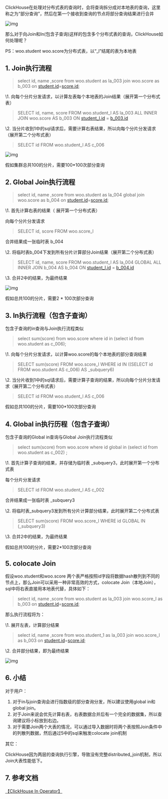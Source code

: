 ClickHouse在处理对分布式表的查询时，会将查询拆分成对本地表的查询，这里称之为“部分查询”，然后在第一个接收到查询的节点将部分查询结果进行合并



![img](https://cf.jd.com/download/attachments/401966435/image2020-12-10_15-58-17.png?version=1&modificationDate=1607587098000&api=v2)



那么对于向Join和In(包含子查询)这样的包含多个分布式表的查询，ClickHouse如何处理呢？



PS：woo.student woo.score为分布式表，以“_l”结尾的表为本地表

## 1. Join执行流程

> select id, name ,score from woo.student as la_003 join woo.score as b_003 on [student.id](http://student.id/)=[score.id](http://score.id/);

\1. 向每个分片分发请求，以计算左表每个本地表的Join结果（展开第一个分布式表）

>  SELECT id, name, score FROM woo.student_l AS la_003 ALL INNER JOIN woo.score AS b_003 ON [student_l.id](http://student_l.id/) = [b_003.id](http://b_003.id/)

\2. 当分片收到1中的sql请求后，需要计算右表结果，所以向每个分片分发请求（展开第二个分布式表）

> SELECT id FROM woo.student_l AS c_006



![img](https://cf.jd.com/download/attachments/401966435/image2020-12-10_15-43-15.png?version=1&modificationDate=1607586681000&api=v2)



假如集群总共100的分片，需要100*100次部分查询



## 2. Global Join执行流程

> select id, name ,score from woo.student as la_004 global join woo.score as b_004 on [student.id](http://student.id/)=[score.id](http://score.id/);



\1. 首先计算右表的结果（ 展开第一个分布式表）

向每个分片分发请求

> SELECT id, score FROM woo.score_l

合并结果成一张临时表 b_004



\2. 将临时表b_004下发到所有分片计算部分Join结果（展开第二个分布式表）

> SELECT id, name, score FROM woo.student_l AS la_004 GLOBAL ALL INNER JOIN b_004 AS b_004 ON [student_l.id](http://student_l.id/) = [b_004.id](http://b_004.id/)

\3. 合并2中的结果，为最终结果



![img](https://cf.jd.com/download/attachments/401966435/image2020-12-10_15-44-35.png?version=1&modificationDate=1607586681000&api=v2)

假如总共100的分片，需要2 * 100次部分查询

## 3. In执行流程（包含子查询）

包含子查询的in查询与Join执行流程类似

> select sum(score) from woo.score where id in (select id from woo.student as c_006);



\1. 向每个分片分发请求，以计算woo.score的每个本地表的部分查询结果

> SELECT sum(score) FROM woo.score_l WHERE id IN ((SELECT id FROM woo.student AS c_006) AS _subquery6)

\2. 当分片收到1中的sql请求后，需要计算子查询的结果，所以向每个分片分发请求（展开第二个分布式表）

> SELECT id FROM woo.student_l AS c_006

假如总共100的分片，需要100*100次部分查询

## 4. Global in执行历程（包含子查询）

包含子查询的Global in查询与Global Join执行流程类似

> select sum(score) from woo.score where id global in (select id from woo.student as c_002) ;

\1. 首先计算子查询的结果，并存储为临时表 _subquery3，此时展开第一个分布式表

每个分片分发请求

> SELECT id FROM woo.student_l AS c_002

合并结果成一张临时表 _subquery3



\2. 将临时表_subquery3发到所有分片计算部分结果，此时展开第二个分布式表

> SELECT sum(score) FROM woo.score_l WHERE id GLOBAL IN (_subquery3)

\3. 合并2中的结果，为最终结果

假如总共100的分片，需要2*100次部分查询



## 5. colocate Join

假设woo.student和woo.score 两个表严格按照id字段将数据hash散列到不同的节点上，那么Join可以采用一种非常高效的方式，colocate Join（本地Join），sql中将右表直接用本地表代替，具体如下：

> select id, name ,score from woo.student as la_003 join woo.score_l as b_003 on [student.id](http://student.id/)=[score.id](http://score.id/);

那么执行流程将为：

\1. 展开左表，计算部分结果

> select id, name ,score from woo.student_1 as la_003 join woo.score_l as b_003 on [student.id](http://student.id/)=[score.id](http://score.id/);

\2. 合并部分结果，即为最终结果



![img](https://cf.jd.com/download/thumbnails/401966435/image2020-12-11_14-35-16.png?version=1&modificationDate=1607668517000&api=v2)



## 6. 小结



对于用户：

1. 对于in与join查询会进行指数级的部分查询分发，所以建议使用global in和global join。
2. 对于Join来说会优先计算右表，右表数据合并后有一个完全的数据集，所以查询建议将小标放到右边。
3. 对于需要Join两个大表的情况，可以通过导入数据时将两个表按照Join条件中的列散列数据，然后通过5中的sql来触发colocate join机制

其它：

ClickHouse因为两层的查询执行引擎，导致没有完整distributed_join机制，所以Join大表性能低下。



## 7. 参考文档

[【ClickHouse In Operator】](https://clickhouse.tech/docs/en/sql-reference/operators/in/)